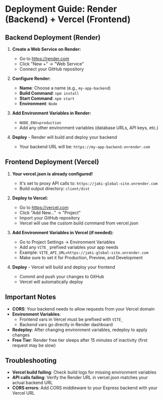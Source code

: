 # Deployment Guide: Render (Backend) + Vercel (Frontend)

## Backend Deployment (Render)

1. **Create a Web Service on Render:**
   - Go to https://render.com
   - Click "New +" → "Web Service"
   - Connect your GitHub repository

2. **Configure Render:**
   - **Name**: Choose a name (e.g., `my-app-backend`)
   - **Build Command**: `npm install`
   - **Start Command**: `npm start`
   - **Environment**: `Node`

3. **Add Environment Variables in Render:**
   - `NODE_ENV=production`
   - Add any other environment variables (database URLs, API keys, etc.)

4. **Deploy** - Render will build and deploy your backend
   - Your backend URL will be: `https://my-app-backend.onrender.com`

## Frontend Deployment (Vercel)

1. **Your vercel.json is already configured!**
   - It's set to proxy API calls to: `https://jaki-global-site.onrender.com`
   - Build output directory: `client/dist`

2. **Deploy to Vercel:**
   - Go to https://vercel.com
   - Click "Add New..." → "Project"
   - Import your GitHub repository
   - Vercel will use the custom build command from vercel.json

3. **Add Environment Variables in Vercel (if needed):**
   - Go to Project Settings → Environment Variables
   - Add any `VITE_` prefixed variables your app needs
   - Example: `VITE_API_URL=https://jaki-global-site.onrender.com`
   - Make sure to set it for Production, Preview, and Development

4. **Deploy** - Vercel will build and deploy your frontend
   - Commit and push your changes to GitHub
   - Vercel will automatically deploy

## Important Notes

- **CORS**: Your backend needs to allow requests from your Vercel domain
- **Environment Variables**: 
  - Frontend vars in Vercel must be prefixed with `VITE_`
  - Backend vars go directly in Render dashboard
- **Redeploy**: After changing environment variables, redeploy to apply changes
- **Free Tier**: Render free tier sleeps after 15 minutes of inactivity (first request may be slow)

## Troubleshooting

- **Vercel build failing**: Check build logs for missing environment variables
- **API calls failing**: Verify the Render URL in vercel.json matches your actual backend URL
- **CORS errors**: Add CORS middleware to your Express backend with your Vercel URL
